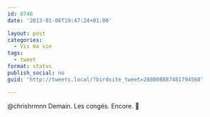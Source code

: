```yaml
---
id: 8746
date: '2013-01-06T19:47:24+01:00'

layout: post
categories:
  - Vis ma vie
tags:
  - tweet
format: status
publish_social: no
guid: 'http://tweets.local/?birdsite_tweet=288008887481794560'

---
```


@chrishrmnn Demain. Les congés. Encore. 🙂
